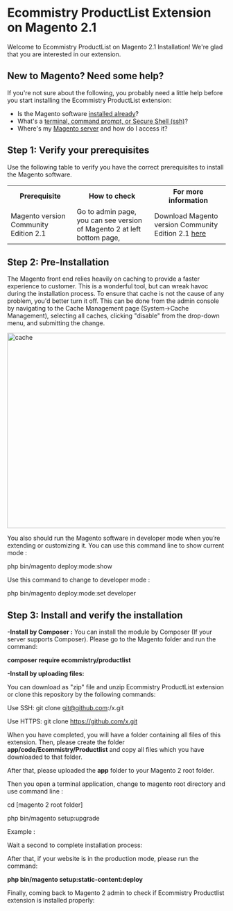 # Ecommistry ProductList Extension on Magento 2.1

Welcome to Ecommistry ProductList on Magento 2.1 Installation! We're glad that you are interested in our extension.

<h2>New to Magento? Need some help?</h2>
If you're not sure about the following, you probably need a little help before you start installing the Ecommistry ProductList extension:

*	Is the Magento software <a href="http://devdocs.magento.com/guides/v2.0/install-gde/basics/basics_magento-installed.html">installed already</a>?
*	What's a <a href="http://devdocs.magento.com/guides/v2.0/install-gde/basics/basics_login.html">terminal, command prompt, or Secure Shell (ssh)</a>?
*	Where's my <a href="http://devdocs.magento.com/guides/v2.0/install-gde/basics/basics_login.html">Magento server</a> and how do I access it?

<h2></h2>
<h2>Step 1: Verify your prerequisites</h2>

Use the following table to verify you have the correct prerequisites to install the Magento software.

<table>
	<tbody>
		<tr>
			<th>Prerequisite</th>
			<th>How to check</th>
			<th>For more information</th>
		</tr>
		<tr>
			<td>Magento version Community Edition 2.1</td>
			<td>Go to admin page, you can see version of Magento 2 at left bottom page, </td>
			<td>Download Magento version Community Edition 2.1 <a href="https://www.magentocommerce.com/download">here</a></td>
		</tr>
		
</tbody>
</table>

<h2>Step 2: Pre-Installation</h2>
The Magento front end relies heavily on caching to provide a faster experience to customer. This is a wonderful tool, but can wreak havoc during the installation process. To ensure that cache is not the cause of any problem, you'd better turn it off. This can be done from the admin console by navigating to the Cache Management page (System->Cache Management), selecting all caches, clicking "disable" from the drop-down menu, and submitting the change.

<a data-flickr-embed="true"  href="https://www.flickr.com/photos/138040484@N02/23017808190/in/dateposted-public/" title="cache"><img src="https://farm1.staticflickr.com/638/23017808190_eb32649597_o.png" width="1246" height="450" alt="cache"></a>

You also should run the Magento software in developer mode when you’re extending or customizing it. You can use this command line to show current mode :

php bin/magento deploy:mode:show

Use this command to change to developer mode :

php bin/magento deploy:mode:set developer

<h2>Step 3: Install and verify the installation</h2>

<strong>-Install by Composer :</strong> You can install the module by Composer (If your server supports Composer). Please go to the Magento folder and run the command:

<strong>composer require ecommistry/productlist</strong>

<strong>-Install by uploading files:</strong>

You can download as "zip" file and unzip Ecommistry ProductList extension or clone this repository by the following commands:

Use SSH: git clone git@github.com:/x.git

Use HTTPS: git clone https://github.com/x.git

When you have completed, you will have a folder containing all files of this extension. 
Then, please create the folder <strong>app/code/Ecommistry/Productlist</strong> and copy all files which you have downloaded to that folder.

 After that, please uploaded the <strong>app</strong> folder to your Magento 2 root folder.


Then you open a terminal application, change to magento root directory and use command line :

cd [magento 2 root folder]

php bin/magento setup:upgrade

Example :


Wait a second to complete installation process:

After that, if your website is in the production mode, please run the command:

<strong>php bin/magento setup:static-content:deploy</strong>

Finally, coming back to Magento 2 admin to check if Ecommistry Productlist extension is installed properly:




